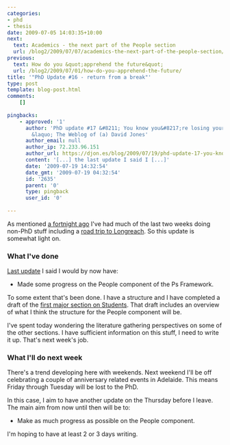 ```yaml
---
categories:
- phd
- thesis
date: 2009-07-05 14:03:35+10:00
next:
  text: Academics - the next part of the People section
  url: /blog2/2009/07/07/academics-the-next-part-of-the-people-section/
previous:
  text: How do you &quot;apprehend the future&quot;
  url: /blog2/2009/07/01/how-do-you-apprehend-the-future/
title: '"PhD Update #16 - return from a break"'
type: post
template: blog-post.html
comments:
    []
    
pingbacks:
    - approved: '1'
      author: 'PhD update #17 &#8211; You know you&#8217;re losing your way when&#8230;.
        &laquo; The Weblog of (a) David Jones'
      author_email: null
      author_ip: 72.233.96.151
      author_url: https://djon.es/blog/2009/07/19/phd-update-17-you-know-youre-losing-your-way-when/
      content: '[...] the last update I said I [...]'
      date: '2009-07-19 14:32:54'
      date_gmt: '2009-07-19 04:32:54'
      id: '2635'
      parent: '0'
      type: pingback
      user_id: '0'
    
---
```

As mentioned [a fortnight ago](/blog2/2009/06/21/phd-update-15-some-progress-and-an-absence/) I've had much of the last two weeks doing non-PhD stuff including a [road trip to Longreach](http://www.flickr.com/photos/david_jones/tags/longreach/). So this update is somewhat light on.

### What I've done

[Last update](/blog2/2009/06/21/phd-update-15-some-progress-and-an-absence/) I said I would by now have:

- Made some progress on the People component of the Ps Framework.

To some extent that's been done. I have a structure and I have completed a draft of the [first major section on Students](/blog2/2009/06/29/students-and-e-learning-a-start-to-the-people-section/). That draft includes an overview of what I think the structure for the People component will be.

I've spent today wondering the literature gathering perspectives on some of the other sections. I have sufficient information on this stuff, I need to write it up. That's next week's job.

### What I'll do next week

There's a trend developing here with weekends. Next weekend I'll be off celebrating a couple of anniversary related events in Adelaide. This means Friday through Tuesday will be lost to the PhD.

In this case, I aim to have another update on the Thursday before I leave. The main aim from now until then will be to:

- Make as much progress as possible on the People component.

I'm hoping to have at least 2 or 3 days writing.